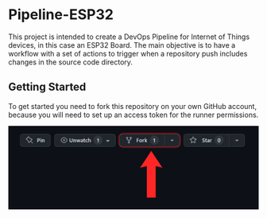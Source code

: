 # Pipeline-ESP32
This project is intended to create a DevOps Pipeline for Internet of Things devices, in this case an ESP32 Board. The main objective is to have a workflow with a set of actions to trigger when a repository push includes changes in the source code directory.

## Getting Started
To get started you need to fork this repository on your own GitHub account, because you will need to set up an access token for the runner permissions.

![Fork](/img/GitHubFork.jpg)